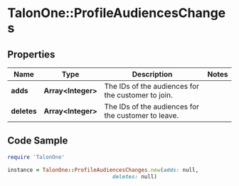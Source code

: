 # TalonOne::ProfileAudiencesChanges

## Properties

Name | Type | Description | Notes
------------ | ------------- | ------------- | -------------
**adds** | **Array&lt;Integer&gt;** | The IDs of the audiences for the customer to join. | 
**deletes** | **Array&lt;Integer&gt;** | The IDs of the audiences for the customer to leave. | 

## Code Sample

```ruby
require 'TalonOne'

instance = TalonOne::ProfileAudiencesChanges.new(adds: null,
                                 deletes: null)
```


